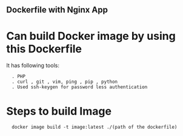 ## Dockerfile with Nginx App

# Can build Docker image by using this Dockerfile
  It has following tools:
  ```
    . PHP
    . curl , git , vim, ping , pip , python
    . Used ssh-keygen for password less authentication
  ```

# Steps to build Image
```
  docker image build -t image:latest ./(path of the dockerfile)
```
